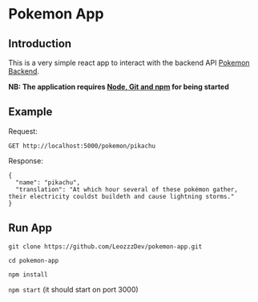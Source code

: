 # Pokemon App

## Introduction

This is a very simple react app to interact with the backend API [Pokemon Backend](https://github.com/LeozzzDev/pokemon-backend).

**NB: The application requires [Node, Git and npm](https://nodejs.org/en/) for being started**


## Example
Request:

`GET http://localhost:5000/pokemon/pikachu`

Response:

```
{
  "name": "pikachu",
  "translation": "At which hour several of these pokémon gather,  their electricity couldst buildeth and cause lightning storms."
}
```

## Run App

```git clone https://github.com/LeozzzDev/pokemon-app.git```

```cd pokemon-app```

```npm install```

```npm start``` (it should start on port 3000)

